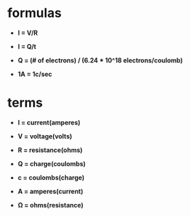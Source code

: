 # formulas

* **I = V/R**

* **I = Q/t**

* **Q = (# of electrons) / (6.24 * 10^18 electrons/coulomb)**

* **1A = 1c/sec**

# terms

* **I = current(amperes)**

* **V = voltage(volts)**

* **R = resistance(ohms)**

* **Q = charge(coulombs)**

* **c = coulombs(charge)**

* **A = amperes(current)**

* **Ω = ohms(resistance)**
